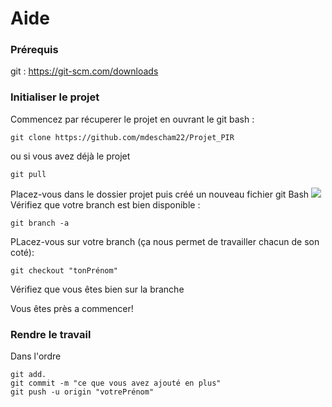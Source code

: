 # Aide

### Prérequis

git : https://git-scm.com/downloads

### Initialiser le projet

Commencez par récuperer le projet en ouvrant le git bash :
```
git clone https://github.com/mdescham22/Projet_PIR
```
ou si vous avez déjà le projet
```
git pull
```
Placez-vous dans le dossier projet puis créé un nouveau fichier git Bash
![](PIR1.gif)
Vérifiez que votre branch est bien disponible :
```
git branch -a
```
PLacez-vous sur votre branch (ça nous permet de travailler chacun de son coté):
```
git checkout "tonPrénom"
```
Vérifiez que vous êtes bien sur la branche  

Vous êtes près a commencer!

### Rendre le travail
Dans l'ordre 
```
git add.
git commit -m "ce que vous avez ajouté en plus"
git push -u origin "votrePrénom"
```
